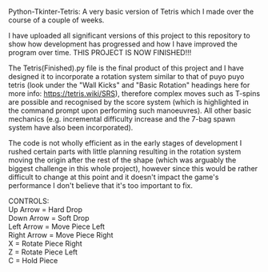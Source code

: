 Python-Tkinter-Tetris:
A very basic version of Tetris which I made over the course of a couple of weeks.

I have uploaded all significant versions of this project to this repository to show how development has progressed and how I have improved the program over time. THIS PROJECT IS NOW FINISHED!!!

The Tetris(Finished).py file is the final product of this project and I have designed it to incorporate a rotation system similar to that of puyo puyo tetris (look under the "Wall Kicks" and "Basic Rotation" headings here for more info: https://tetris.wiki/SRS), therefore complex moves such as T-spins are possible and recognised by the score system (which is highlighted in the command prompt upon performing such manoeuvres). All other basic mechanics (e.g. incremental difficulty increase and the 7-bag spawn system have also been incorporated).

The code is not wholly efficient as in the early stages of development I rushed certain parts with little planning resulting in the rotation system moving the origin after the rest of the shape (which was arguably the biggest challenge in this whole project), however since this would be rather difficult to change at this point and it doesn't impact the game's performance I don't believe that it's too important to fix.


CONTROLS:                                                            
Up Arrow = Hard Drop                                                        
Down Arrow = Soft Drop                                                      
Left Arrow = Move Piece Left                                                   
Right Arrow = Move Piece Right                                                      
X = Rotate Piece Right                           
Z = Rotate Piece Left                                                       
C = Hold Piece                                                         
